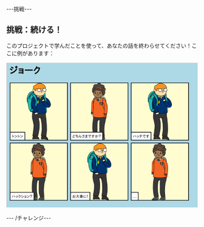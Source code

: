 \---挑戦\---

## 挑戦：続ける！

このプロジェクトで学んだことを使って、あなたの話を終わらせてください！ここに例があります：

![スクリーンショット](images/story-final.png)

\--- /チャレンジ\---